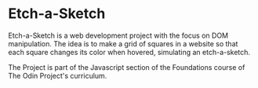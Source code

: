 # Etch-a-Sketch

Etch-a-Sketch is a web development project with the focus on DOM manipulation. The idea is to make a grid of squares in a website so that each square changes its color when hovered, simulating an etch-a-sketch.

The Project is part of the Javascript section of the Foundations course of The Odin Project's curriculum.